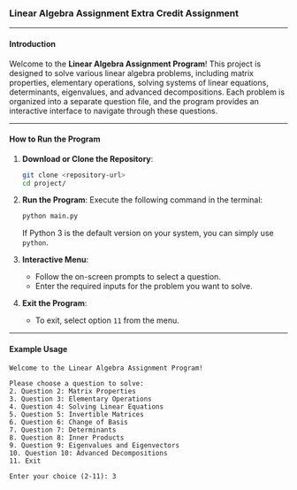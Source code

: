### Linear Algebra Assignment Extra Credit Assignment 

---

#### **Introduction**
Welcome to the **Linear Algebra Assignment Program**! This project is designed to solve various linear algebra problems, including matrix properties, elementary operations, solving systems of linear equations, determinants, eigenvalues, and advanced decompositions. Each problem is organized into a separate question file, and the program provides an interactive interface to navigate through these questions.


---

#### **How to Run the Program**
1. **Download or Clone the Repository**:
   ```bash
   git clone <repository-url>
   cd project/
   ```

2. **Run the Program**:
   Execute the following command in the terminal:
   ```bash
   python main.py
   ```
   If Python 3 is the default version on your system, you can simply use `python`.

3. **Interactive Menu**:
   - Follow the on-screen prompts to select a question.
   - Enter the required inputs for the problem you want to solve.

4. **Exit the Program**:
   - To exit, select option `11` from the menu.

---

#### **Example Usage**
```plaintext
Welcome to the Linear Algebra Assignment Program!

Please choose a question to solve:
2. Question 2: Matrix Properties
3. Question 3: Elementary Operations
4. Question 4: Solving Linear Equations
5. Question 5: Invertible Matrices
6. Question 6: Change of Basis
7. Question 7: Determinants
8. Question 8: Inner Products
9. Question 9: Eigenvalues and Eigenvectors
10. Question 10: Advanced Decompositions
11. Exit

Enter your choice (2-11): 3
```
